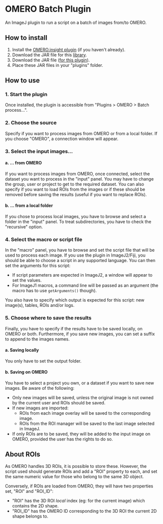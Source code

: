# OMERO Batch Plugin

An ImageJ plugin to run a script on a batch of images from/to OMERO.

## How to install

1. Install the [OMERO.insight plugin](https://omero-guides.readthedocs.io/en/latest/fiji/docs/installation.html) (if you
   haven't already).
2. Download the JAR file for this [library](https://github.com/GReD-Clermont/simple-omero-client/releases/latest/).
3. Download the JAR file ([for this plugin](https://github.com/GReD-Clermont/omero_batch-plugin/releases/latest/)).
4. Place these JAR files in your "plugins" folder.

## How to use

### 1. Start the plugin

Once installed, the plugin is accessible from "Plugins > OMERO > Batch process...".

### 2. Choose the source

Specify if you want to process images from OMERO or from a local folder. If you choose "OMERO", a connection window will
appear.

### 3. Select the input images...

#### a. ... from OMERO

If you want to process images from OMERO, once connected, select the dataset you want to process in the "input" panel.
You may have to change the group, user or project to get to the required dataset. You can also specify if you want to
load ROIs from the images or if these should be removed before saving the results (useful if you want to replace ROIs).

#### b. ... from a local folder

If you chose to process local images, you have to browse and select a folder in the "input" panel. To treat
subdirectories, you have to check the "recursive" option.

### 4. Select the macro or script file

In the "macro" panel, you have to browse and set the script file that will be used to process each image. If you use the
plugin in ImageJ2/Fiji, you should be able to choose a script in any supported language. You can then set the arguments
for this script:

- If script parameters are expected in ImageJ2, a window will appear to set the values.
- For ImageJ1 macros, a command line will be passed as an argument (the macro has to use `getArguments()` though).

You also have to specify which output is expected for this script: new image(s), tables, ROIs and/or logs.

### 5. Choose where to save the results

Finally, you have to specify if the results have to be saved locally, on OMERO or both. Furthermore, if you save new
images, you can set a suffix to append to the images names.

#### a. Saving locally

You only have to set the output folder.

#### b. Saving on OMERO

You have to select a project you own, or a dataset if you want to save new images. Be aware of the following:

- Only new images will be saved, unless the original image is not owned by the current user and ROIs should be saved.
- If new images are imported:
	- ROIs from each image overlay will be saved to the corresponding image.
	- ROIs from the ROI manager will be saved to the last image selected in ImageJ.
- If only ROIs are to be saved, they will be added to the input image on OMERO, provided the user has the rights to do
  so.

## About ROIs

As OMERO handles 3D ROIs, it is possible to store these. However, the script used should generate ROIs and add a "ROI"
property to each, and set the same numeric value for those who belong to the same 3D object.

Conversely, if ROIs are loaded from OMERO, they will have two properties set, "ROI" and "ROI_ID":
- "ROI" has the 3D ROI *local* index (eg: for the current image) which contains the 2D shape. 
- "ROI_ID" has the OMERO ID corresponding to the 3D ROI the current 2D shape belongs to. 